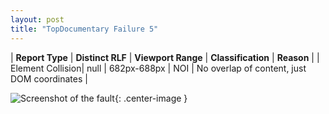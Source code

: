 ```yaml
---
layout: post
title: "TopDocumentary Failure 5"
---
```

| **Report Type** | **Distinct RLF** | **Viewport Range** | **Classification** | **Reason** |
| Element Collision| null | 682px-688px | NOI | No overlap of content, just DOM coordinates | 

![Screenshot of the fault](../../../assets/images/TopDocumentary/fault5/overlapWidth685.png){: .center-image }